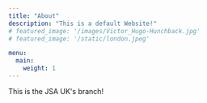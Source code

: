 ```yaml
---
title: "About"
description: "This is a default Website!"
# featured_image: '/images/Victor_Hugo-Hunchback.jpg'
# featured_image: '/static/london.jpeg'

menu:
  main:
    weight: 1
---
```

This is the JSA UK's branch!

<!-- {{< figure src="/images/Victor_Hugo-Hunchback.jpg" title="Illustration from Victor Hugo et son temps (1881)" >}} -->

<!-- _The Hunchback of Notre-Dame_ (French: _Notre-Dame de Paris_) is a French Romantic/Gothic novel by Victor Hugo, published in 1831. The original French title refers to Notre Dame Cathedral, on which the story is centered. English translator Frederic Shoberl named the novel The Hunchback of Notre Dame in 1833 because at the time, Gothic novels were more popular than Romance novels in England. The story is set in Paris, France in the Late Middle Ages, during the reign of Louis XI. -->
